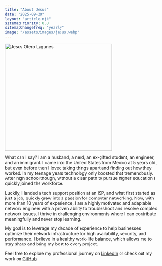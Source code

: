 ```yaml
---
title: "About Jesus"
date: "2025-09-30"
layout: "article.njk"
sitemapPriority: 0.8
sitemapChangefreq: "yearly"
image: "/assets/images/jesus.webp"
---
```


<!-- About Me Section -->
<div class="flex flex-col lg:flex-row items-center gap-12">
    <div class="lg:w-1/3 text-center">
        <img src="{{ image }}" width="350" height="350" alt="Jesus Otero Lagunes" class="rounded-full mx-auto shadow-2xl border-4 border-gray-700" fetchpriority=high>
    </div>
    <div class="text-lg lg:w-2/3">
        <p class="lg:text-xl mb-4">
            What can I say? I am a husband, a nerd, an ex-gifted student, an engineer, and an immigrant. I came into the United States from Mexico at 5 years old, but even before then I loved taking things apart and finding out how they worked. In my teenage years technology only boosted that tremendously. After high school though, without a clear path to pursue higher education I quickly joined the workforce. 
        </p>
        <p class="text-lg lg:text-xl mb-4">
            Luckily, I landed a tech support position at an ISP, and what first started as just a job, quickly grew into a passion for computer networking. Now, with more than 10 years of experience, I am a highly motivated and adaptable network engineer with a proven ability to troubleshoot and resolve complex network issues. I thrive in challenging environments where I can contribute meaningfully and never stop learning.
        </p>
        <p class="text-lg lg:text-xl mb-4">
            My goal is to leverage my decade of experience to help businesses optimize their network infrastructure for high availability, security, and performance. I believe in a healthy work-life balance, which allows me to stay sharp and bring my best to every project.
        </p>
        <p class="text-lg lg:text-xl">
            Feel free to explore my professional journey on <a href="{{ site.author.linkedinUrl }}" target="_blank" class="hover:text-blue-300" aria-label="LinkedIn profile of {{ site.author.name }}"><i class="fa-brands fa-linkedin" aria-hidden="true"></i>LinkedIn</a> or check out my work on <a href="{{ site.author.githubUrl }}" target="_blank" class="hover:text-blue-300" aria-label="GitHub profile of {{ site.author.name }}"><i class="fa-brands fa-github" aria-hidden="true"></i>GitHub</a>
        </p>
    </div>
</div>